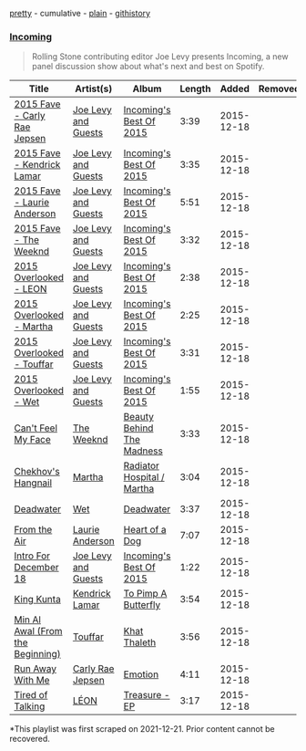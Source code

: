 [pretty](/playlists/pretty/79sVcfxVNazjyK2iBY9l3q.md) - cumulative - [plain](/playlists/plain/79sVcfxVNazjyK2iBY9l3q) - [githistory](https://github.githistory.xyz/mackorone/spotify-playlist-archive/blob/main/playlists/plain/79sVcfxVNazjyK2iBY9l3q)

### [Incoming](https://open.spotify.com/playlist/3rzVu3zSjxQO4e2UWgrUPE)

> Rolling Stone contributing editor Joe Levy presents Incoming, a new panel discussion show about what's next and best on Spotify.

| Title | Artist(s) | Album | Length | Added | Removed |
|---|---|---|---|---|---|
| [2015 Fave \- Carly Rae Jepsen](https://open.spotify.com/track/7fQau5HdqcdxWQrPLNxSpH) | [Joe Levy and Guests](https://open.spotify.com/artist/4nsPi7d9VK5VtyXtEYM8vR) | [Incoming's Best Of 2015](https://open.spotify.com/album/6Igrj3ro7bvMNEiU6hiV6O) | 3:39 | 2015-12-18 |  |
| [2015 Fave \- Kendrick Lamar](https://open.spotify.com/track/6yU0V3HvQDPJCHghljxyRk) | [Joe Levy and Guests](https://open.spotify.com/artist/4nsPi7d9VK5VtyXtEYM8vR) | [Incoming's Best Of 2015](https://open.spotify.com/album/6Igrj3ro7bvMNEiU6hiV6O) | 3:35 | 2015-12-18 |  |
| [2015 Fave \- Laurie Anderson](https://open.spotify.com/track/7knNoOjKO2IN3Pel250emx) | [Joe Levy and Guests](https://open.spotify.com/artist/4nsPi7d9VK5VtyXtEYM8vR) | [Incoming's Best Of 2015](https://open.spotify.com/album/6Igrj3ro7bvMNEiU6hiV6O) | 5:51 | 2015-12-18 |  |
| [2015 Fave \- The Weeknd](https://open.spotify.com/track/1JJqejkKmGNWuMGRKau0Ow) | [Joe Levy and Guests](https://open.spotify.com/artist/4nsPi7d9VK5VtyXtEYM8vR) | [Incoming's Best Of 2015](https://open.spotify.com/album/6Igrj3ro7bvMNEiU6hiV6O) | 3:32 | 2015-12-18 |  |
| [2015 Overlooked \- LEON](https://open.spotify.com/track/5Gng2LRLW8FCEQuX8WNQH5) | [Joe Levy and Guests](https://open.spotify.com/artist/4nsPi7d9VK5VtyXtEYM8vR) | [Incoming's Best Of 2015](https://open.spotify.com/album/6Igrj3ro7bvMNEiU6hiV6O) | 2:38 | 2015-12-18 |  |
| [2015 Overlooked \- Martha](https://open.spotify.com/track/0DYgenkQ1x8zI5jBLT3hsD) | [Joe Levy and Guests](https://open.spotify.com/artist/4nsPi7d9VK5VtyXtEYM8vR) | [Incoming's Best Of 2015](https://open.spotify.com/album/6Igrj3ro7bvMNEiU6hiV6O) | 2:25 | 2015-12-18 |  |
| [2015 Overlooked \- Touffar](https://open.spotify.com/track/5OPRiP5HVogJLr6S7oMv9w) | [Joe Levy and Guests](https://open.spotify.com/artist/4nsPi7d9VK5VtyXtEYM8vR) | [Incoming's Best Of 2015](https://open.spotify.com/album/6Igrj3ro7bvMNEiU6hiV6O) | 3:31 | 2015-12-18 |  |
| [2015 Overlooked \- Wet](https://open.spotify.com/track/4GeYUcbu4SYFClSjkKGiOu) | [Joe Levy and Guests](https://open.spotify.com/artist/4nsPi7d9VK5VtyXtEYM8vR) | [Incoming's Best Of 2015](https://open.spotify.com/album/6Igrj3ro7bvMNEiU6hiV6O) | 1:55 | 2015-12-18 |  |
| [Can't Feel My Face](https://open.spotify.com/track/6RsWqX8zABZLhZydXxEFOm) | [The Weeknd](https://open.spotify.com/artist/1Xyo4u8uXC1ZmMpatF05PJ) | [Beauty Behind The Madness](https://open.spotify.com/album/28ZKQMoNBB0etKXZ97G2SN) | 3:33 | 2015-12-18 |  |
| [Chekhov's Hangnail](https://open.spotify.com/track/5wmYcJ9Wi2VflDXPCxDGSM) | [Martha](https://open.spotify.com/artist/13pUNMhUQ52yyV50VbuhtK) | [Radiator Hospital / Martha](https://open.spotify.com/album/2CzM2TSBCHnenSFLIgtaZu) | 3:04 | 2015-12-18 |  |
| [Deadwater](https://open.spotify.com/track/2dB5GYSO8IdZazyTp8YhgB) | [Wet](https://open.spotify.com/artist/2i9uaNzfUtuApAjEf1omV8) | [Deadwater](https://open.spotify.com/album/3HvOd1OUOpqbqi1c0fWvXA) | 3:37 | 2015-12-18 |  |
| [From the Air](https://open.spotify.com/track/3CgorztQ4BCnu13fNfrx4m) | [Laurie Anderson](https://open.spotify.com/artist/5hqB3Fxgin9YGYa0mIGf1G) | [Heart of a Dog](https://open.spotify.com/album/0w4DWr5dpNVTRjwhyr2ofL) | 7:07 | 2015-12-18 |  |
| [Intro For December 18](https://open.spotify.com/track/1B8SkmqwkcYh3od1Hb5pM8) | [Joe Levy and Guests](https://open.spotify.com/artist/4nsPi7d9VK5VtyXtEYM8vR) | [Incoming's Best Of 2015](https://open.spotify.com/album/6Igrj3ro7bvMNEiU6hiV6O) | 1:22 | 2015-12-18 |  |
| [King Kunta](https://open.spotify.com/track/0N3W5peJUQtI4eyR6GJT5O) | [Kendrick Lamar](https://open.spotify.com/artist/2YZyLoL8N0Wb9xBt1NhZWg) | [To Pimp A Butterfly](https://open.spotify.com/album/7ycBtnsMtyVbbwTfJwRjSP) | 3:54 | 2015-12-18 |  |
| [Min Al Awal \(From the Beginning\)](https://open.spotify.com/track/6eltJXRmJbOXRfdIIstZlb) | [Touffar](https://open.spotify.com/artist/0HKLtuKDmJbDy73M3atsyI) | [Khat Thaleth](https://open.spotify.com/album/0EOfRX8iTVuKMmG9GXD342) | 3:56 | 2015-12-18 |  |
| [Run Away With Me](https://open.spotify.com/track/5e0vgBWfwToyphURwynSXa) | [Carly Rae Jepsen](https://open.spotify.com/artist/6sFIWsNpZYqfjUpaCgueju) | [Emotion](https://open.spotify.com/album/6UjZgFbK6CQptu8aOobzPV) | 4:11 | 2015-12-18 |  |
| [Tired of Talking](https://open.spotify.com/track/63MRutmAXJwkxhMhPHoioS) | [LÉON](https://open.spotify.com/artist/4SqTiwOEdYrNayaGMkc7ia) | [Treasure \- EP](https://open.spotify.com/album/0pMPk0E9YCgU1PzxDViKf5) | 3:17 | 2015-12-18 |  |

\*This playlist was first scraped on 2021-12-21. Prior content cannot be recovered.
